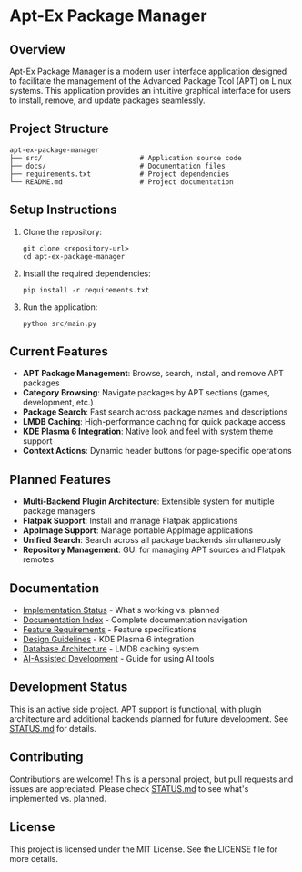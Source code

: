 # Apt-Ex Package Manager

## Overview
Apt-Ex Package Manager is a modern user interface application designed to facilitate the management of the Advanced Package Tool (APT) on Linux systems. This application provides an intuitive graphical interface for users to install, remove, and update packages seamlessly.

## Project Structure
```
apt-ex-package-manager
├── src/                        # Application source code
├── docs/                       # Documentation files
├── requirements.txt            # Project dependencies
└── README.md                   # Project documentation
```

## Setup Instructions
1. Clone the repository:
   ```
   git clone <repository-url>
   cd apt-ex-package-manager
   ```

2. Install the required dependencies:
   ```
   pip install -r requirements.txt
   ```

3. Run the application:
   ```
   python src/main.py
   ```

## Current Features
- **APT Package Management**: Browse, search, install, and remove APT packages
- **Category Browsing**: Navigate packages by APT sections (games, development, etc.)
- **Package Search**: Fast search across package names and descriptions
- **LMDB Caching**: High-performance caching for quick package access
- **KDE Plasma 6 Integration**: Native look and feel with system theme support
- **Context Actions**: Dynamic header buttons for page-specific operations

## Planned Features
- **Multi-Backend Plugin Architecture**: Extensible system for multiple package managers
- **Flatpak Support**: Install and manage Flatpak applications
- **AppImage Support**: Manage portable AppImage applications
- **Unified Search**: Search across all package backends simultaneously
- **Repository Management**: GUI for managing APT sources and Flatpak remotes

## Documentation
- [Implementation Status](docs/STATUS.md) - What's working vs. planned
- [Documentation Index](docs/INDEX.md) - Complete documentation navigation
- [Feature Requirements](docs/features/FEATURES.md) - Feature specifications
- [Design Guidelines](docs/features/DESIGN_GUIDELINES.md) - KDE Plasma 6 integration
- [Database Architecture](docs/architecture/DATABASE_ARCHITECTURE.md) - LMDB caching system
- [AI-Assisted Development](docs/developer/AI_ASSISTED_DEVELOPMENT.md) - Guide for using AI tools

## Development Status
This is an active side project. APT support is functional, with plugin architecture and additional backends planned for future development. See [STATUS.md](docs/STATUS.md) for details.

## Contributing
Contributions are welcome! This is a personal project, but pull requests and issues are appreciated. Please check [STATUS.md](docs/STATUS.md) to see what's implemented vs. planned.

## License
This project is licensed under the MIT License. See the LICENSE file for more details.